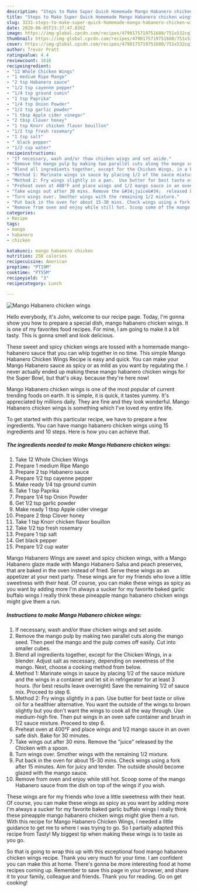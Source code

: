 ```yaml
---
description: "Steps to Make Super Quick Homemade Mango Habanero chicken wings"
title: "Steps to Make Super Quick Homemade Mango Habanero chicken wings"
slug: 3231-steps-to-make-super-quick-homemade-mango-habanero-chicken-wings
date: 2020-06-05T23:37:47.836Z
image: https://img-global.cpcdn.com/recipes/4790175719751680/751x532cq70/mango-habanero-chicken-wings-recipe-main-photo.jpg
thumbnail: https://img-global.cpcdn.com/recipes/4790175719751680/751x532cq70/mango-habanero-chicken-wings-recipe-main-photo.jpg
cover: https://img-global.cpcdn.com/recipes/4790175719751680/751x532cq70/mango-habanero-chicken-wings-recipe-main-photo.jpg
author: Trevor Pratt
ratingvalue: 4.4
reviewcount: 1616
recipeingredient:
- "12 Whole Chicken Wings"
- "1 medium Ripe Mango"
- "2 tsp Habanero sauce"
- "1/2 tsp cayenne pepper"
- "1/4 tsp ground cumin"
- "1 tsp Paprika"
- "1/4 tsp Onion Powder"
- "1/2 tsp garlic powder"
- "1 tbsp Apple cider vinegar"
- "2 tbsp Clover honey"
- "1 tsp Knorr chicken flavor bouillon"
- "1/2 tsp fresh rosemary"
- "1 tsp salt"
- " black pepper"
- "1/2 cup water"
recipeinstructions:
- "If necessary, wash and/or thaw chicken wings and set aside."
- "Remove the mango pulp by making two parallel cuts along the mango seed. Then peel the mango and the pulp comes off easily. Cut into smaller cubes."
- "Blend all ingredients together, except for the Chicken Wings, in a blender. Adjust salt as necessary,  depending on sweetness of the mango. Next,  choose a cooking method from below."
- "Method 1: Marinate wings in sauce by placing 1/2 of the sauce mixture and the wings in a container and let sit in refrigerator for at least 3 hours. (for best results leave overnight) Save the remaining 1/2 of sauce mix. Proceed to step 6."
- "Method 2: Fry wings slightly in a pan.  Use butter for best taste or olive oil for a healthier alternative. You want the outside of the wings to brown slightly but you don&#39;t want the wings to cook all the way through.  Use medium-high fire. Then put wings in an oven safe container and brush in 1/2 sauce mixture. Proceed to step 6."
- "Preheat oven at 400°F and place wings and 1/2 mango sauce in an oven safe dish. Bake for 30 minutes."
- "Take wings out after 30 mins. Remove the &#34;juice&#34;  released by the Chicken with a spoon."
- "Turn wings over. Smother wings with the remaining 1/2 mixture."
- "Put back in the oven for about 15-30 mins. Check wings using a fork after 15 minutes. Aim for juicy and tender. The outside should become glazed with the mango sauce."
- "Remove from oven and enjoy while still hot. Scoop some of the mango Habanero sauce from the dish on top of the wings if you wish."
categories:
- Recipe
tags:
- mango
- habanero
- chicken

katakunci: mango habanero chicken 
nutrition: 258 calories
recipecuisine: American
preptime: "PT19M"
cooktime: "PT55M"
recipeyield: "3"
recipecategory: Lunch

---
```



![Mango Habanero chicken wings](https://img-global.cpcdn.com/recipes/4790175719751680/751x532cq70/mango-habanero-chicken-wings-recipe-main-photo.jpg)

Hello everybody, it's John, welcome to our recipe page. Today, I'm gonna show you how to prepare a special dish, mango habanero chicken wings. It is one of my favorites food recipes. For mine, I am going to make it a bit tasty. This is gonna smell and look delicious.

These sweet and spicy chicken wings are tossed with a homemade mango-habanero sauce that you can whip together in no time. This simple Mango Habanero Chicken Wings Recipe is easy and quick. You can make your Mango Habanero sauce as spicy or as mild as you want by regulating the. I never actually ended up making these mango habanero chicken wings for the Super Bowl, but that&#39;s okay. because they&#39;re here now!

Mango Habanero chicken wings is one of the most popular of current trending foods on earth. It is simple, it is quick, it tastes yummy. It's appreciated by millions daily. They are fine and they look wonderful. Mango Habanero chicken wings is something which I've loved my entire life.


To get started with this particular recipe, we have to prepare a few ingredients. You can have mango habanero chicken wings using 15 ingredients and 10 steps. Here is how you can achieve that.

<!--inarticleads1-->

##### The ingredients needed to make Mango Habanero chicken wings:

1. Take 12 Whole Chicken Wings
1. Prepare 1 medium Ripe Mango
1. Prepare 2 tsp Habanero sauce
1. Prepare 1/2 tsp cayenne pepper
1. Make ready 1/4 tsp ground cumin
1. Take 1 tsp Paprika
1. Prepare 1/4 tsp Onion Powder
1. Get 1/2 tsp garlic powder
1. Make ready 1 tbsp Apple cider vinegar
1. Prepare 2 tbsp Clover honey
1. Take 1 tsp Knorr chicken flavor bouillon
1. Take 1/2 tsp fresh rosemary
1. Prepare 1 tsp salt
1. Get  black pepper
1. Prepare 1/2 cup water


Mango Habanero Wings are sweet and spicy chicken wings, with a Mango Habanero glaze made with Mango Habanero Salsa and peach preserves, that are baked in the oven instead of fried. Serve these wings as an appetizer at your next party. These wings are for my friends who love a little sweetness with their heat. Of course, you can make these wings as spicy as you want by adding more I&#39;m always a sucker for my favorite baked garlic buffalo wings I really think these pineapple mango habanero chicken wings might give them a run. 

<!--inarticleads2-->

##### Instructions to make Mango Habanero chicken wings:

1. If necessary, wash and/or thaw chicken wings and set aside.
1. Remove the mango pulp by making two parallel cuts along the mango seed. Then peel the mango and the pulp comes off easily. Cut into smaller cubes.
1. Blend all ingredients together, except for the Chicken Wings, in a blender. Adjust salt as necessary,  depending on sweetness of the mango. Next,  choose a cooking method from below.
1. Method 1: Marinate wings in sauce by placing 1/2 of the sauce mixture and the wings in a container and let sit in refrigerator for at least 3 hours. (for best results leave overnight) Save the remaining 1/2 of sauce mix. Proceed to step 6.
1. Method 2: Fry wings slightly in a pan.  Use butter for best taste or olive oil for a healthier alternative. You want the outside of the wings to brown slightly but you don&#39;t want the wings to cook all the way through.  Use medium-high fire. Then put wings in an oven safe container and brush in 1/2 sauce mixture. Proceed to step 6.
1. Preheat oven at 400°F and place wings and 1/2 mango sauce in an oven safe dish. Bake for 30 minutes.
1. Take wings out after 30 mins. Remove the &#34;juice&#34;  released by the Chicken with a spoon.
1. Turn wings over. Smother wings with the remaining 1/2 mixture.
1. Put back in the oven for about 15-30 mins. Check wings using a fork after 15 minutes. Aim for juicy and tender. The outside should become glazed with the mango sauce.
1. Remove from oven and enjoy while still hot. Scoop some of the mango Habanero sauce from the dish on top of the wings if you wish.


These wings are for my friends who love a little sweetness with their heat. Of course, you can make these wings as spicy as you want by adding more I&#39;m always a sucker for my favorite baked garlic buffalo wings I really think these pineapple mango habanero chicken wings might give them a run. With this recipe for Mango Habanero Chicken Wings, I needed a little guidance to get me to where I was trying to go. So I partially adapted this recipe from Tasty! My biggest tip when making these wings is to taste as you go. 

So that is going to wrap this up with this exceptional food mango habanero chicken wings recipe. Thank you very much for your time. I am confident you can make this at home. There's gonna be more interesting food at home recipes coming up. Remember to save this page in your browser, and share it to your family, colleague and friends. Thank you for reading. Go on get cooking!
